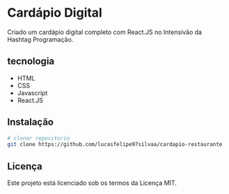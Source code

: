 # Cardápio Digital
Criado um cardápio digital completo com React.JS no Intensivão da Hashtag Programação.

## tecnologia
- HTML
- CSS
- Javascript
- React.JS
## Instalação
```bash
# clonar repositorio  
git clone https://github.com/lucasfelipe97silvaa/cardapio-restaurante
```
## Licença
Este projeto está licenciado sob os termos da Licença MIT.
